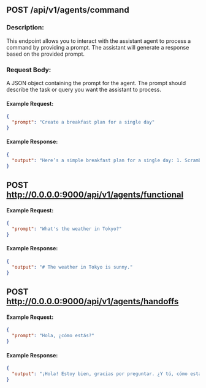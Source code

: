 ## POST /api/v1/agents/command

### Description:
This endpoint allows you to interact with the assistant agent to process a command by providing a prompt. The assistant will generate a response based on the provided prompt.

### Request Body:
A JSON object containing the prompt for the agent. The prompt should describe the task or query you want the assistant to process.

#### Example Request:
```json
{
  "prompt": "Create a breakfast plan for a single day"
}
```

#### Example Response:
```json
{
  "output": "Here’s a simple breakfast plan for a single day: 1. Scrambled eggs with toast, 2. Fresh fruit salad, 3. Coffee or juice."
}
```

## POST http://0.0.0.0:9000/api/v1/agents/functional

#### Example Request:
```json
{
  "prompt": "What's the weather in Tokyo?"
}
```

#### Example Response:
```json
{
  "output": "# The weather in Tokyo is sunny."
}
```

## POST http://0.0.0.0:9000/api/v1/agents/handoffs

#### Example Request:
```json
{
  "prompt": "Hola, ¿cómo estás?"
}
```

#### Example Response:
```json
{
  "output": "¡Hola! Estoy bien, gracias por preguntar. ¿Y tú, cómo estás?"
}
```



